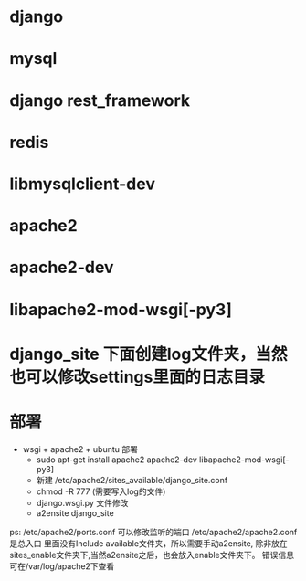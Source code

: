 # django
# mysql
# django rest_framework
# redis
# libmysqlclient-dev
# apache2
# apache2-dev
# libapache2-mod-wsgi[-py3]
# django_site 下面创建log文件夹，当然也可以修改settings里面的日志目录
# 部署
+ wsgi + apache2 + ubuntu 部署
    - sudo apt-get install apache2 apache2-dev libapache2-mod-wsgi[-py3]
    - 新建 /etc/apache2/sites_available/django_site.conf
    - chmod -R 777 (需要写入log的文件)
    - django.wsgi.py 文件修改
    - a2ensite django_site

ps: /etc/apache2/ports.conf  可以修改监听的端口
/etc/apache2/apache2.conf 是总入口
里面没有Include available文件夹，所以需要手动a2ensite,
除非放在sites_enable文件夹下,当然a2ensite之后，也会放入enable文件夹下。
错误信息可在/var/log/apache2下查看
